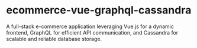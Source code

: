 # ecommerce-vue-graphql-cassandra
A full-stack e-commerce application leveraging Vue.js for a dynamic frontend, GraphQL for efficient API communication, and Cassandra for scalable and reliable database storage.
